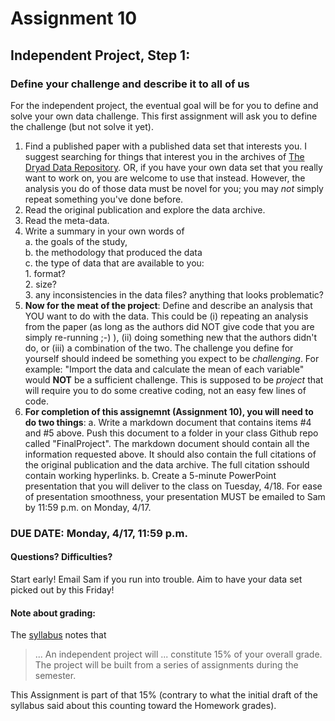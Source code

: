 # Assignment 10
## Independent Project, Step 1: 
### Define your challenge and describe it to all of us


For the independent project, the eventual goal will be for you to define and solve your own data challenge.  This first assignment will ask you to define the challenge (but not solve it yet).

1. Find a published paper with a published data set that interests you.  I suggest searching for things that interest you in the archives of [The Dryad Data Repository][dryad].  OR, if you have your own data set that you really want to work on, you are welcome to use that instead.  However, the analysis you do of those data must be novel for you; you may *not* simply repeat something you've done before.
2. Read the original publication and explore the data archive. 
3. Read the meta-data.  
4. Write a summary in your own words of  
	a. the goals of the study,  
	b. the methodology that produced the data  
	c. the type of data that are available to you:  
		1. format?  
		2. size?  
		3. any inconsistencies in the data files?  anything that looks problematic?
5. **Now for the meat of the project**: Define and describe an analysis that YOU want to do with the data.  This could be (i) repeating an analysis from the paper (as long as the authors did NOT give code that you are simply re-running ;-) ), (ii) doing something new that the authors didn't do, or (iii) a combination of the two.  The challenge you define for yourself should indeed be something you expect to be *challenging*.  For example: "Import the data and calculate the mean of each variable" would **NOT** be a sufficient challenge.  This is supposed to be *project* that will require you to do some creative coding, not an easy few lines of code.
6. **For completion of this assignemnt (Assignment 10), you will need to do two things**:
	a. Write a markdown document that contains items #4 and #5 above. Push this document to a folder in your class Github repo called "FinalProject". The markdown document should contain all the information requested above.  It should also contain the full citations of the original publication and the data archive.  The full citation sshould contain working hyperlinks.
	b. Create a 5-minute PowerPoint presentation that you will deliver to the class on Tuesday, 4/18.  For ease of presentation smoothness, your presentation MUST be emailed to Sam by 11:59 p.m. on Monday, 4/17.
	
### DUE DATE: Monday, 4/17, 11:59 p.m.



#### Questions? Difficulties?
Start early!  Email Sam if you run into trouble.  Aim to have your data set picked out by this Friday!

#### Note about grading:
The [syllabus](https://github.com/flaxmans/CompBio_on_git/blob/master/CourseDocuments/Syllabus.md#grading-policies) notes that 
>... An independent project will ... constitute 15% of your overall grade. The project will be built from a series of assignments during the semester.    

This Assignment is part of that 15% (contrary to what the initial draft of the syllabus said about this counting toward the Homework grades).


[dryad]: DataDryad.org